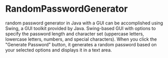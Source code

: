 # RandomPasswordGenerator
 random password generator in Java with a GUI can be accomplished using Swing, a GUI toolkit provided by Java. 
 Swing-based GUI with options to specify the password length and character set (uppercase letters, lowercase letters, numbers, and special characters). When you click the "Generate Password" button, it generates a random password based on your selected options and displays it in a text area.
